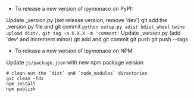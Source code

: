 - To release a new version of ipymonaco on PyPI:

Update _version.py (set release version, remove 'dev')
git add the _version.py file and git commit
`python setup.py sdist bdist_wheel`
`twine upload dist/.`
`git tag -a X.X.X -m 'comment'`
Update _version.py (add 'dev' and increment minor)
git add and git commit
git push
git push --tags

- To release a new version of ipymonaco on NPM:

Update `js/package.json` with new npm package version

```
# clean out the `dist` and `node_modules` directories
git clean -fdx
npm install
npm publish
```